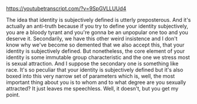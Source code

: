 https://youtubetranscript.com/?v=9SpGVLLUUd4

 The idea that identity is subjectively defined is utterly preposterous. And it's actually an anti-truth because if you try to define your identity subjectively, you are a bloody tyrant and you're gonna be an unpopular one too and you deserve it. Secondarily, we have this other weird insistence and I don't know why we've become so demented that we also accept this, that your identity is subjectively defined. But nonetheless, the core element of your identity is some immutable group characteristic and the one we stress most is sexual attraction. And I suppose the secondary one is something like race. It's so peculiar that your identity is subjectively defined but it's also boxed into this very narrow set of parameters which is, well, the most important thing about you is to whom and to what degree are you sexually attracted? It just leaves me speechless. Well, it doesn't, but you get my point.